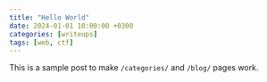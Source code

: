 ```yaml
---
title: "Hello World"
date: 2024-01-01 10:00:00 +0300
categories: [writeups]
tags: [web, ctf]
---
```


This is a sample post to make `/categories/` and `/blog/` pages work.
